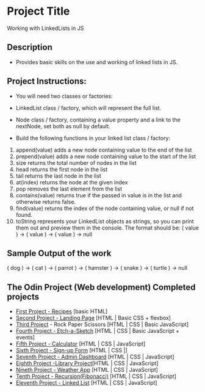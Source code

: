 # Project Title
Working with LinkedLists in JS

## Description
- Provides basic skills on the use and working of linked lists in JS.


## Project Instructions:

- You will need two classes or factories:

- LinkedList class / factory, which will represent the full list.
- Node class / factory, containing a value property and a link to the nextNode, set both as null by default.
- Build the following functions in your linked list class / factory:

1) append(value) adds a new node containing value to the end of the list
2) prepend(value) adds a new node containing value to the start of the list
3) size returns the total number of nodes in the list
4) head returns the first node in the list
5) tail returns the last node in the list
6) at(index) returns the node at the given index
7) pop removes the last element from the list
8) contains(value) returns true if the passed in value is in the list and otherwise returns false.
9) find(value) returns the index of the node containing value, or null if not found.
10) toString represents your LinkedList objects as strings, so you can print them out and preview them in the console. The format should be: ( value ) -> ( value ) -> ( value ) -> null



## Sample Output of the work

( dog ) -> ( cat ) -> ( parrot ) -> ( hamster ) -> ( snake ) -> ( turtle ) -> null


## The Odin Project (Web development) Completed projects
 
* [First Project - Recipes](https://github.com/nd31pr0/odin-recipes) [basic HTML]
* [Second Project - Landing Page](https://github.com/nd31pr0/Landing_Page) [HTML | Basic CSS + flexbox]
* [Third Project](https://github.com/nd31pr0/Etch-a-Sketch) - Rock Paper Scissors [HTML | CSS | Basic JavaScript]
* [Fourth Project - Etch-a-Sketch](https://github.com/nd31pr0/Etch-a-Sketch) [HTML | CSS | Basic JavaScript + events]
* [Fifth Project - Calculator](https://github.com/nd31pr0/Odin_calculator_Project) [HTML | CSS | JavaScript]
* [Sixth Project - Sign-up Form](https://github.com/nd31pr0/odin-signup-form-project) [HTML | CSS |]
* [Seventh Project - Admin Dashboard](https://github.com/nd31pr0/Admin-Dashboard) [HTML | CSS | JavaScript]
* [Eighth Project -Library Project](https://github.com/nd31pr0/Library-Project)[HTML | CSS | JavaScript]
* [Nineth Project - Weather App](https://github.com/nd31pr0/Weather-App)
[HTML | CSS | JavaScript]
* [Tenth Project - Recursion(Fibonacci)](https://github.com/nd31pr0/MergeSort)
[HTML | CSS | JavaScript]
* [Eleventh Project - Linked List](https://github.com/nd31pr0/JSLinkedLists)
[HTML | CSS | JavaScript]